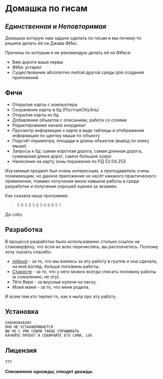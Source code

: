 # Домашка по гисам
## _Единственная и Неповторимая_

Домашка которую нам задали сделать по гисам и мы почему-то решили делать её на Джава ФИкс.

Причины по которым я не рекомендую делать её на ФИксе:
- Вам дороги ваши нервы
- ФИкс устарел
- Существование абсолютно любой другой среды для создания приложений

## Фичи

- Открытие карты с компьютера
- Сохранение карты в бд (ПостгреСКуЭль)
- Открытие карты из бд
- Добавление объектов с описанием, работа со слоями
- Редактирование начала координат
- Просмотр информации о карте в виде таблицы и отображение информации по щелчку мыши по объекту
- Подсчёт периметра, площади и длины объектов (вывод по клику мыши)
- Запросы к бд: самая короткая дорога, самая длинная  дорога, суммарная длина дорог, самое большое озеро
- Нанесение на карту зоны поражения по РД 52.04.253

Изучаемый предмет был очень интересным, а преподаватель очень понимающим, но данное приложение не несёт никакого практического применения, помимо получения мною навыков работы в среде разработки и получения хорошей оценки за экзамен.

Как сказала наша программа:

> 5
> 6
> 5
> 6
> 5 6
> 5 6
> 6 6
> 5
> 1

До слёз.

## Разработка

В процессе разработки было использованно столько ссылок на стаковерфлоу, что если их всех перечислять, вы расплачетесь.
Поэтому хочу сказать спасибо:

- [millesst](https://github.com/milesst) - за то, что мы взялись за эту работу в группе и она сделала, на мой взгляд, больше половины работы.
- [Старосте](https://github.com/zalimannard) - за то, что у него можно всегда списать половину работы (к сожалению, не эту).
- Тёте Вере - за вкусные куличи на пасху.
- Моей маме - за то, что меня родила.

И всем тем кто терпел то, как я ныла про эту работу.

## Установка

```
ХХАХАХАХАХАХ
ОНО НЕ УСТАНАВЛИВАЕТСЯ
ВЫ ЧО С УМА СОШЛИ ТАКОЕ СПРАШИВАТЬ
КАЧАЙТЕ ПРОЕКТ И СОБИРАЙТЕ ЕГО САМИ, idk
```

## Лицензия

???

**Спизженное однажды, спиздят дважды.**

